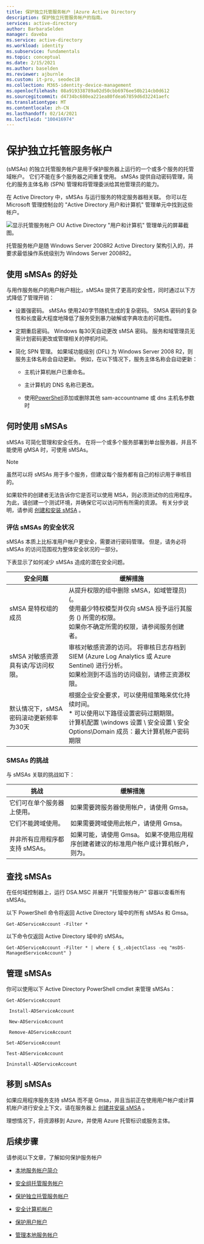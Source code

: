 ```yaml
---
title: 保护独立托管服务帐户 |Azure Active Directory
description: 保护独立托管服务帐户的指南。
services: active-directory
author: BarbaraSelden
manager: daveba
ms.service: active-directory
ms.workload: identity
ms.subservice: fundamentals
ms.topic: conceptual
ms.date: 2/15/2021
ms.author: baselden
ms.reviewer: ajburnle
ms.custom: it-pro, seodec18
ms.collection: M365-identity-device-management
ms.openlocfilehash: 08a919338789a02d50cbb6976ee50b214cb0d612
ms.sourcegitcommit: d4734bc680ea221ea80fdea67859d6d32241aefc
ms.translationtype: MT
ms.contentlocale: zh-CN
ms.lasthandoff: 02/14/2021
ms.locfileid: "100416974"
---
```

# <a name="securing-standalone-managed-service-accounts"></a>保护独立托管服务帐户

 (sMSAs) 的独立托管服务帐户是用于保护服务器上运行的一个或多个服务的托管域帐户。 它们不能在多个服务器之间重复使用。 sMSAs 提供自动密码管理，简化的服务主体名称 (SPN) 管理和将管理委派给其他管理员的能力。 

在 Active Directory 中，sMSAs 与运行服务的特定服务器相关联。 你可以在 Microsoft 管理控制台的 "Active Directory 用户和计算机" 管理单元中找到这些帐户。

![显示托管服务帐户 OU Active Directory "用户和计算机" 管理单元的屏幕截图。](./media/securing-service-accounts/secure-standalone-msa-image-1.png)

托管服务帐户是随 Windows Server 2008R2 Active Directory 架构引入的，并要求最低操作系统级别为 Windows Server 2008R2。 

## <a name="benefits-of-using-smsas"></a>使用 sMSAs 的好处

与用作服务帐户的用户帐户相比，sMSAs 提供了更高的安全性，同时通过以下方式降低了管理开销：

* 设置强密码。 sMSAs 使用240字节随机生成的复杂密码。 SMSA 密码的复杂性和长度最大程度地降低了服务受到暴力破解或字典攻击的可能性。

* 定期重启密码。 Windows 每30天自动更改 sMSA 密码。 服务和域管理员无需计划密码更改或管理相关的停机时间。

* 简化 SPN 管理。 如果域功能级别 (DFL) 为 Windows Server 2008 R2，则服务主体名称会自动更新。 例如，在以下情况下，服务主体名称会自动更新：

   * 主机计算机帐户已重命名。 

   * 主计算机的 DNS 名称已更改。

   * 使用[PowerShell](https://docs.microsoft.com/powershell/module/addsadministration/set-adserviceaccount?view=win10-ps)添加或删除其他 sam-accountname 或 dns 主机名参数时

## <a name="when-to-use-smsas"></a>何时使用 sMSAs

sMSAs 可简化管理和安全任务。 在将一个或多个服务部署到单台服务器，并且不能使用 gMSA 时，可使用 sMSAs。 

> [!NOTE] 
> 虽然可以将 sMSAs 用于多个服务，但建议每个服务都有自己的标识用于审核目的。 

如果软件的创建者无法告诉你它是否可以使用 MSA，则必须测试你的应用程序。 为此，请创建一个测试环境，并确保它可以访问所有所需的资源。 有关分步说明，请参阅 [创建和安装 sMSA](https://docs.microsoft.com/archive/blogs/askds/managed-service-accounts-understanding-implementing-best-practices-and-troubleshooting) 。

### <a name="assess-security-posture-of-smsas"></a>评估 sMSAs 的安全状况

sMSAs 本质上比标准用户帐户更安全，需要进行密码管理。 但是，请务必将 sMSAs 的访问范围视为整体安全状况的一部分。

下表显示了如何减少 sMSAs 造成的潜在安全问题。

| 安全问题| 缓解措施 |
| - | - |
| sMSA 是特权组的成员|从提升权限的组中删除 sMSA，如域管理员)  (。 <br> 使用最少特权模型并仅向 sMSA 授予运行其服务 () 所需的权限。 <br> 如果你不确定所需的权限，请参阅服务创建者。 |
| sMSA 对敏感资源具有读/写访问权限。|审核对敏感资源的访问。 将审核日志存档到 SIEM (Azure Log Analytics 或 Azure Sentinel) 进行分析。 <br> 如果检测到不适当的访问级别，请修正资源权限。 |
| 默认情况下，sMSA 密码滚动更新频率为30天| 根据企业安全要求，可以使用组策略来优化持续时间。 <br> * 可以使用以下路径设置密码过期期限。 <br>计算机配置 \windows 设置 \ 安全设置 \ 安全 Options\Domain 成员：最大计算机帐户密码期限 |



### <a name="challenges-with-smsas"></a>SMSAs 的挑战

与 sMSAs 关联的挑战如下：

| 挑战| 缓解措施 |
| - | - |
| 它们可在单个服务器上使用。| 如果需要跨服务器使用帐户，请使用 Gmsa。 |
| 它们不能跨域使用。| 如果需要跨域使用此帐户，请使用 Gmsa。 |
| 并非所有应用程序都支持 sMSAs。| 如果可能，请使用 Gmsa。 如果不使用应用程序创建者建议的标准用户帐户或计算机帐户，则为。 |


## <a name="find-smsas"></a>查找 sMSAs

在任何域控制器上，运行 DSA.MSC 并展开 "托管服务帐户" 容器以查看所有 sMSAs。 

以下 PowerShell 命令将返回 Active Directory 域中的所有 sMSAs 和 Gmsa。 

`Get-ADServiceAccount -Filter *`

以下命令仅返回 Active Directory 域中的 sMSAs。

`Get-ADServiceAccount -Filter * | where { $_.objectClass -eq "msDS-ManagedServiceAccount" }`

## <a name="manage-smsas"></a>管理 sMSAs

你可以使用以下 Active Directory PowerShell cmdlet 来管理 sMSAs：

`Get-ADServiceAccount`

` Install-ADServiceAccount`

` New-ADServiceAccount`

` Remove-ADServiceAccount`

`Set-ADServiceAccount`

`Test-ADServiceAccount`

`Ininstall-ADServiceAccount`

## <a name="move-to-smsas"></a>移到 sMSAs

如果应用程序服务支持 sMSA 而不是 Gmsa，并且当前正在使用用户帐户或计算机帐户进行安全上下文，请在服务器上 [创建并安装 sMSA](https://docs.microsoft.com/archive/blogs/askds/managed-service-accounts-understanding-implementing-best-practices-and-troubleshooting) 。 

理想情况下，将资源移到 Azure，并使用 Azure 托管标识或服务主体。

 

## <a name="next-steps"></a>后续步骤
请参阅以下文章，了解如何保护服务帐户

* [本地服务帐户简介](service-accounts-on-premises.md)

* [安全组托管服务帐户](service-accounts-group-managed.md)

* [保护独立托管服务帐户](service-accounts-standalone-managed.md)

* [安全计算机帐户](service-accounts-computer.md)

* [保护用户帐户](service-accounts-user-on-premises.md)

* [管理本地服务帐户](service-accounts-govern-on-premises.md)

 
